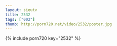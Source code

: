 ```yaml
--- 
layout: sieutv
title: 2532
tags: ["002"]
thumb: http://porn720.net/video/2532/poster.jpg
---
```

{% include porn720 key="2532" %} 
